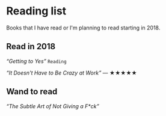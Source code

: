 # Reading list

Books that I have read or I'm planning to read starting in 2018.

## Read in 2018

*“Getting to Yes”* ```Reading```

*“It Doesn't Have to Be Crazy at Work”*
— ★★★★★

## Wand to read

*“The Subtle Art of Not Giving a F\*ck”*
